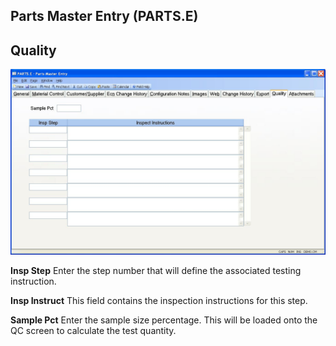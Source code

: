 ##  Parts Master Entry (PARTS.E)

<PageHeader />

##  Quality

![](./PARTS-E-10.jpg)

**Insp Step** Enter the step number that will define the associated testing
instruction.  
  
**Insp Instruct** This field contains the inspection instructions for this
step.  
  
**Sample Pct** Enter the sample size percentage. This will be loaded onto the
QC screen to calculate the test quantity.  
  
  
<badge text= "Version 8.10.57" vertical="middle" />

<PageFooter />